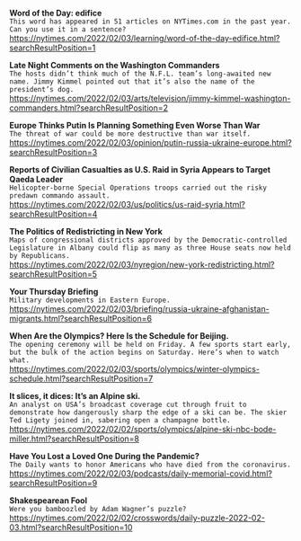 **Word of the Day: edifice**\
`This word has appeared in 51 articles on NYTimes.com in the past year. Can you use it in a sentence?`\
https://nytimes.com/2022/02/03/learning/word-of-the-day-edifice.html?searchResultPosition=1

**Late Night Comments on the Washington Commanders**\
`The hosts didn’t think much of the N.F.L. team’s long-awaited new name. Jimmy Kimmel pointed out that it’s also the name of the president’s dog.`\
https://nytimes.com/2022/02/03/arts/television/jimmy-kimmel-washington-commanders.html?searchResultPosition=2

**Europe Thinks Putin Is Planning Something Even Worse Than War**\
`The threat of war could be more destructive than war itself.`\
https://nytimes.com/2022/02/03/opinion/putin-russia-ukraine-europe.html?searchResultPosition=3

**Reports of Civilian Casualties as U.S. Raid in Syria Appears to Target Qaeda Leader**\
`Helicopter-borne Special Operations troops carried out the risky predawn commando assault.`\
https://nytimes.com/2022/02/03/us/politics/us-raid-syria.html?searchResultPosition=4

**The Politics of Redistricting in New York**\
`Maps of congressional districts approved by the Democratic-controlled Legislature in Albany could flip as many as three House seats now held by Republicans.`\
https://nytimes.com/2022/02/03/nyregion/new-york-redistricting.html?searchResultPosition=5

**Your Thursday Briefing**\
`Military developments in Eastern Europe.`\
https://nytimes.com/2022/02/03/briefing/russia-ukraine-afghanistan-migrants.html?searchResultPosition=6

**When Are the Olympics? Here Is the Schedule for Beijing.**\
`The opening ceremony will be held on Friday. A few sports start early, but the bulk of the action begins on Saturday. Here’s when to watch what.`\
https://nytimes.com/2022/02/03/sports/olympics/winter-olympics-schedule.html?searchResultPosition=7

**It slices, it dices: It’s an Alpine ski.**\
`An analyst on USA’s broadcast coverage cut through fruit to demonstrate how dangerously sharp the edge of a ski can be. The skier Ted Ligety joined in, sabering open a champagne bottle.`\
https://nytimes.com/2022/02/02/sports/olympics/alpine-ski-nbc-bode-miller.html?searchResultPosition=8

**Have You Lost a Loved One During the Pandemic?**\
`The Daily wants to honor Americans who have died from the coronavirus.`\
https://nytimes.com/2022/02/03/podcasts/daily-memorial-covid.html?searchResultPosition=9

**Shakespearean Fool**\
`Were you bamboozled by Adam Wagner’s puzzle?`\
https://nytimes.com/2022/02/02/crosswords/daily-puzzle-2022-02-03.html?searchResultPosition=10

